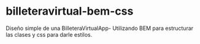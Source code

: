 # billeteravirtual-bem-css
Diseño simple de  una BilleteraVirtualApp- Utilizando BEM para estructurar las clases y css para darle estilos.
